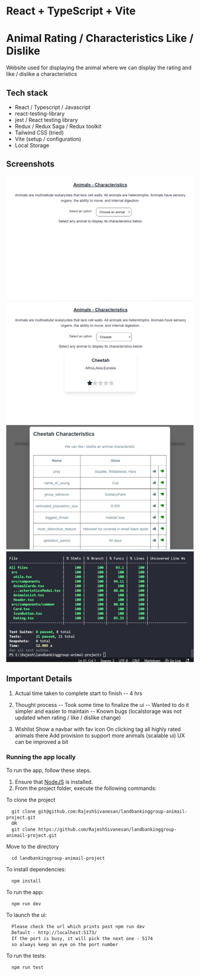 # React + TypeScript + Vite

# Animal Rating / Characteristics Like / Dislike
Website used for displaying the animal where we can display the rating
and like / dislike a characteristics

## Tech stack
 - React / Typescript / Javascript
 - react-testing-library
 - jest / React testing library
 - Redux / Redux Saga / Redux toolkit
 - Tailwind CSS (tried)
 - Vite (setup / configuration)
 - Local Storage

## Screenshots

![Alt text](image.png)
![Alt text](image-1.png)
![Alt text](image-2.png)
![Alt text](image-3.png)

## Important Details

1. Actual time taken to complete start to finish
-- 4 hrs

2. Thought process
-- Took some time to finalize the ui
-- Wanted to do it simpler and easier to maintain
-- Known bugs (localstorage was not updated when rating / like / dislike change)

3. Wishlist
Show a navbar with fav icon
On clicking tag all highly rated animals there
Add provision to support more animals (scalable ui)
UX can be improved a bit

### Running the app locally

To run the app, follow these steps.

1. Ensure that [NodeJS](http://nodejs.org/) is installed.
2. From the project folder, execute the following commands:

To clone the project
```shell
  git clone git@github.com:RajeshSivanesan/landbankinggroup-animail-project.git
  OR
  git clone https://github.com/RajeshSivanesan/landbankinggroup-animail-project.git
```

Move to the directory
```shell
  cd landbankinggroup-animail-project
```

To install dependencies:
```shell
  npm install
```

To run the app:

```shell
  npm run dev
```

To launch the ui:

```shell
  Please check the url which prints post npm run dev
  Default - http://localhost:5173/
  If the port is busy, it will pick the next one - 5174
  so always keep an eye on the port number
```

To run the tests:

```shell
  npm run test
```